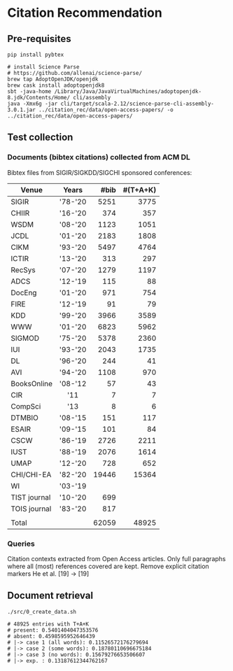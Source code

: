 # Citation Recommendation

## Pre-requisites

```
pip install pybtex

# install Science Parse
# https://github.com/allenai/science-parse/
brew tap AdoptOpenJDK/openjdk
brew cask install adoptopenjdk8
sbt -java-home /Library/Java/JavaVirtualMachines/adoptopenjdk-8.jdk/Contents/Home/ cli/assembly
java -Xmx6g -jar cli/target/scala-2.12/science-parse-cli-assembly-3.0.1.jar ../citation_rec/data/open-access-papers/ -o ../citation_rec/data/open-access-papers/
```

## Test collection

### Documents (bibtex citations) collected from ACM DL

Bibtex files from SIGIR/SIGKDD/SIGCHI sponsored conferences:

| Venue        | Years   | #bib   | #(T+A+K) |
| ------------ |:-------:| ------:|---------:|
| SIGIR        | '78-'20 |   5251 |     3775 |
| CHIIR        | '16-'20 |    374 |      357 |
| WSDM         | '08-'20 |   1123 |     1051 |
| JCDL         | '01-'20 |   2183 |     1808 |
| CIKM         | '93-'20 |   5497 |     4764 |
| ICTIR        | '13-'20 |    313 |      297 |
| RecSys       | '07-'20 |   1279 |     1197 |
| ADCS         | '12-'19 |    115 |       88 |
| DocEng       | '01-'20 |    971 |      754 |
| FIRE         | '12-'19 |     91 |       79 |
| KDD          | '99-'20 |   3966 |     3589 |
| WWW          | '01-'20 |   6823 |     5962 |
| SIGMOD       | '75-'20 |   5378 |     2360 |
| IUI          | '93-'20 |   2043 |     1735 |
| DL           | '96-'20 |    244 |       41 |
| AVI          | '94-'20 |   1108 |      970 |
| BooksOnline  | '08-'12 |     57 |       43 |
| CIR          | '11     |      7 |        7 |
| CompSci      | '13     |      8 |        6 |
| DTMBIO       | '08-'15 |    151 |      117 |
| ESAIR        | '09-'15 |    101 |       84 |
| CSCW         | '86-'19 |   2726 |     2211 |
| IUST         | '88-'19 |   2076 |     1614 |
| UMAP         | '12-'20 |    728 |      652 |
| CHI/CHI-EA   | '82-'20 |  19446 |    15364 |
| WI           | '03-'19 |        |          |
| TIST journal | '10-'20 |    699 |          |
| TOIS journal | '83-'20 |    817 |          |
|              |         |        |          |
| Total        |         |  62059 |    48925 |

### Queries

Citation contexts extracted from Open Access articles. Only full paragraphs
where all (most) references covered are kept. Remove explicit citation markers
He et al. [19] -> [19]


## Document retrieval

```
./src/0_create_data.sh

# 48925 entries with T+A+K
# present: 0.5401404047353576
# absent: 0.4598595952646439
# |-> case 1 (all words): 0.11526572176279694
# |-> case 2 (some words): 0.18780110696675184
# |-> case 3 (no words): 0.15679276653506607
# |-> exp. : 0.13187612344762167
```


 
